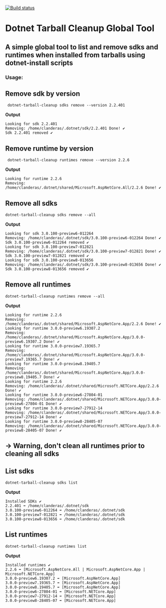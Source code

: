 [![Build status](https://ci.appveyor.com/api/projects/status/804re7py0d5a6qs3/branch/master?svg=true)](https://ci.appveyor.com/project/CarlosLanderas/dotnet-tarball-cleanup)

# Dotnet Tarball Cleanup Global Tool

## A simple global tool to list and remove sdks and runtimes when installed from tarballs using dotnet-install scripts

### Usage:


## **Remove sdk by version**
```
 dotnet-tarball-cleanup sdks remove --version 2.2.401
```

**Output**
```
Looking for sdk 2.2.401
Removing: /home/clanderas/.dotnet/sdk/2.2.401 Done! ✔
Sdk 2.2.401 removed ✔

```

## **Remove runtime by version**
```
 dotnet-tarball-cleanup runtimes remove --version 2.2.6
```

**Output**
```
Looking for runtime 2.2.6
Removing: /home/clanderas/.dotnet/shared/Microsoft.AspNetCore.All/2.2.6 Done! ✔
```

## **Remove all sdks**
```
dotnet-tarball-cleanup sdks remove --all

```

**Output**
```
Looking for sdk 3.0.100-preview6-012264
Removing: /home/clanderas/.dotnet/sdk/3.0.100-preview6-012264 Done! ✔
Sdk 3.0.100-preview6-012264 removed ✔
Looking for sdk 3.0.100-preview7-012821
Removing: /home/clanderas/.dotnet/sdk/3.0.100-preview7-012821 Done! ✔
Sdk 3.0.100-preview7-012821 removed ✔
Looking for sdk 3.0.100-preview8-013656
Removing: /home/clanderas/.dotnet/sdk/3.0.100-preview8-013656 Done! ✔
Sdk 3.0.100-preview8-013656 removed ✔

```

## **Remove all runtimes**
```
dotnet-tarball-cleanup runtimes remove --all
```

**Output**
```
Looking for runtime 2.2.6
Removing: /home/clanderas/.dotnet/shared/Microsoft.AspNetCore.App/2.2.6 Done! ✔
Looking for runtime 3.0.0-preview6.19307.2
Removing: /home/clanderas/.dotnet/shared/Microsoft.AspNetCore.App/3.0.0-preview6.19307.2 Done! ✔
Looking for runtime 3.0.0-preview7.19365.7
Removing: /home/clanderas/.dotnet/shared/Microsoft.AspNetCore.App/3.0.0-preview7.19365.7 Done! ✔
Looking for runtime 3.0.0-preview8.19405.7
Removing: /home/clanderas/.dotnet/shared/Microsoft.AspNetCore.App/3.0.0-preview8.19405.7 Done! ✔
Looking for runtime 2.2.6
Removing: /home/clanderas/.dotnet/shared/Microsoft.NETCore.App/2.2.6 Done! ✔
Looking for runtime 3.0.0-preview6-27804-01
Removing: /home/clanderas/.dotnet/shared/Microsoft.NETCore.App/3.0.0-preview6-27804-01 Done! ✔
Looking for runtime 3.0.0-preview7-27912-14
Removing: /home/clanderas/.dotnet/shared/Microsoft.NETCore.App/3.0.0-preview7-27912-14 Done! ✔
Looking for runtime 3.0.0-preview8-28405-07
Removing: /home/clanderas/.dotnet/shared/Microsoft.NETCore.App/3.0.0-preview8-28405-07 Done! ✔

```

## -> Warning, don't clean all runtimes prior to cleaning all sdks

## **List sdks**

```
dotnet-tarball-cleanup sdks list
```

**Output**
```
Installed SDKs ✔
2.2.401 ➡ /home/clanderas/.dotnet/sdk
3.0.100-preview6-012264 ➡ /home/clanderas/.dotnet/sdk
3.0.100-preview7-012821 ➡ /home/clanderas/.dotnet/sdk
3.0.100-preview8-013656 ➡ /home/clanderas/.dotnet/sdk

```

## **List runtimes**

```
dotnet-tarball-cleanup runtimes list
```

**Output**
```
Installed runtimes ✔
2.2.6 ➡ [Microsoft.AspNetCore.All | Microsoft.AspNetCore.App | Microsoft.NETCore.App]
3.0.0-preview6.19307.2 ➡ [Microsoft.AspNetCore.App]
3.0.0-preview7.19365.7 ➡ [Microsoft.AspNetCore.App]
3.0.0-preview8.19405.7 ➡ [Microsoft.AspNetCore.App]
3.0.0-preview6-27804-01 ➡ [Microsoft.NETCore.App]
3.0.0-preview7-27912-14 ➡ [Microsoft.NETCore.App]
3.0.0-preview8-28405-07 ➡ [Microsoft.NETCore.App]

```








